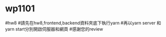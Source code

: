 # wp1101
#hw8
#請先在hw8,frontend,backend資料夾底下執行yarn
#再以yarn server 和 yarn start分別開啟伺服器和網頁
#感謝您的review
